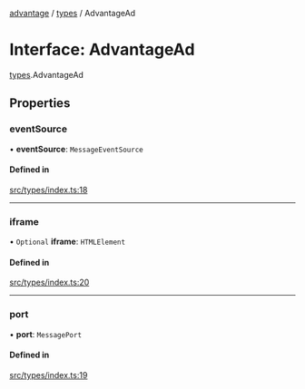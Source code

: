 [advantage](../index.md) / [types](../modules/types.md) / AdvantageAd

# Interface: AdvantageAd

[types](../modules/types.md).AdvantageAd

## Properties

### eventSource

• **eventSource**: `MessageEventSource`

#### Defined in

[src/types/index.ts:18](https://github.com/madington/advantage/blob/4b52c8a30c07d3c6d4fb1e069c3b2690cb1ebb9c/src/types/index.ts#L18)

___

### iframe

• `Optional` **iframe**: `HTMLElement`

#### Defined in

[src/types/index.ts:20](https://github.com/madington/advantage/blob/4b52c8a30c07d3c6d4fb1e069c3b2690cb1ebb9c/src/types/index.ts#L20)

___

### port

• **port**: `MessagePort`

#### Defined in

[src/types/index.ts:19](https://github.com/madington/advantage/blob/4b52c8a30c07d3c6d4fb1e069c3b2690cb1ebb9c/src/types/index.ts#L19)
